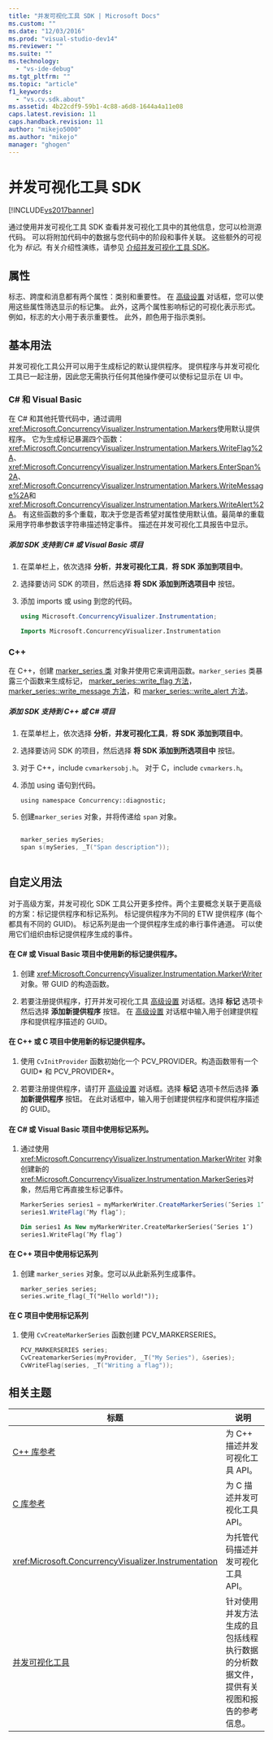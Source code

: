 ```yaml
---
title: "并发可视化工具 SDK | Microsoft Docs"
ms.custom: ""
ms.date: "12/03/2016"
ms.prod: "visual-studio-dev14"
ms.reviewer: ""
ms.suite: ""
ms.technology: 
  - "vs-ide-debug"
ms.tgt_pltfrm: ""
ms.topic: "article"
f1_keywords: 
  - "vs.cv.sdk.about"
ms.assetid: 4b22cdf9-59b1-4c88-a6d8-1644a4a11e08
caps.latest.revision: 11
caps.handback.revision: 11
author: "mikejo5000"
ms.author: "mikejo"
manager: "ghogen"
---
```

# 并发可视化工具 SDK
[!INCLUDE[vs2017banner](../code-quality/includes/vs2017banner.md)]

通过使用并发可视化工具 SDK 查看并发可视化工具中的其他信息，您可以检测源代码。  可以将附加代码中的数据与您代码中的阶段和事件关联。  这些额外的可视化为 *标记*。有关介绍性演练，请参见 [介绍并发可视化工具 SDK](http://go.microsoft.com/fwlink/?LinkId=235405)。  
  
## 属性  
 标志、跨度和消息都有两个属性：类别和重要性。  在 [高级设置](../profiling/advanced-settings-dialog-box-concurrency-visualizer.md) 对话框，您可以使用这些属性筛选显示的标记集。  此外，这两个属性影响标记的可视化表示形式。  例如，标志的大小用于表示重要性。  此外，颜色用于指示类别。  
  
## 基本用法  
 并发可视化工具公开可以用于生成标记的默认提供程序。  提供程序与并发可视化工具已一起注册，因此您无需执行任何其他操作便可以使标记显示在 UI 中。  
  
### C\# 和 Visual Basic  
 在 C\# 和其他托管代码中，通过调用 <xref:Microsoft.ConcurrencyVisualizer.Instrumentation.Markers>使用默认提供程序。  它为生成标记暴漏四个函数：<xref:Microsoft.ConcurrencyVisualizer.Instrumentation.Markers.WriteFlag%2A>、<xref:Microsoft.ConcurrencyVisualizer.Instrumentation.Markers.EnterSpan%2A>、<xref:Microsoft.ConcurrencyVisualizer.Instrumentation.Markers.WriteMessage%2A>和 <xref:Microsoft.ConcurrencyVisualizer.Instrumentation.Markers.WriteAlert%2A>。  有这些函数的多个重载，取决于您是否希望对属性使用默认值。最简单的重载采用字符串参数该字符串描述特定事件。  描述在并发可视化工具报告中显示。  
  
##### 添加 SDK 支持到 C\# 或 Visual Basic 项目  
  
1.  在菜单栏上，依次选择 **分析**，**并发可视化工具**，**将 SDK 添加到项目中**。  
  
2.  选择要访问 SDK 的项目，然后选择 **将 SDK 添加到所选项目中** 按钮。  
  
3.  添加 imports 或 using 到您的代码。  
  
    ```c#  
    using Microsoft.ConcurrencyVisualizer.Instrumentation;  
    ```  
  
    ```vb  
    Imports Microsoft.ConcurrencyVisualizer.Instrumentation  
    ```  
  
### C\+\+  
 在 C\+\+，创建 [marker\_series 类](../profiling/marker-series-class.md) 对象并使用它来调用函数。`marker_series` 类暴露三个函数来生成标记， [marker\_series::write\_flag 方法](../profiling/marker-series-write-flag-method.md)，[marker\_series::write\_message 方法](../profiling/marker-series-write-message-method.md)，和 [marker\_series::write\_alert 方法](../profiling/marker-series-write-alert-method.md)。  
  
##### 添加 SDK 支持到 C\+\+ 或 C\# 项目  
  
1.  在菜单栏上，依次选择 **分析**，**并发可视化工具**，**将 SDK 添加到项目中**。  
  
2.  选择要访问 SDK 的项目，然后选择 **将 SDK 添加到所选项目中** 按钮。  
  
3.  对于 C\+\+，include `cvmarkersobj.h`。  对于 C，include `cvmarkers.h`。  
  
4.  添加 using 语句到代码。  
  
    ```  
    using namespace Concurrency::diagnostic;  
    ```  
  
5.  创建`marker_series` 对象，并将传递给 `span` 对象。  
  
    ```cpp  
  
    marker_series mySeries;  
    span s(mySeries, _T("Span description"));  
  
    ```  
  
## 自定义用法  
 对于高级方案，并发可视化 SDK 工具公开更多控件。两个主要概念关联于更高级的方案：标记提供程序和标记系列。  标记提供程序为不同的 ETW 提供程序 \(每个都具有不同的 GUID\)。  标记系列是由一个提供程序生成的串行事件通道。  可以使用它们组织由标记提供程序生成的事件。  
  
#### 在 C\# 或 Visual Basic 项目中使用新的标记提供程序。  
  
1.  创建 <xref:Microsoft.ConcurrencyVisualizer.Instrumentation.MarkerWriter> 对象。带 GUID 的构造函数。  
  
2.  若要注册提供程序，打开并发可视化工具 [高级设置](../profiling/advanced-settings-dialog-box-concurrency-visualizer.md) 对话框。选择 **标记** 选项卡然后选择 **添加新提供程序** 按钮。  在 [高级设置](../profiling/advanced-settings-dialog-box-concurrency-visualizer.md) 对话框中输入用于创建提供程序和提供程序描述的 GUID。  
  
#### 在 C\+\+ 或 C 项目中使用新的标记提供程序。  
  
1.  使用 `CvInitProvider` 函数初始化一个 PCV\_PROVIDER。构造函数带有一个 GUID\* 和 PCV\_PROVIDER\*。  
  
2.  若要注册提供程序，请打开 [高级设置](../profiling/advanced-settings-dialog-box-concurrency-visualizer.md) 对话框。选择 **标记** 选项卡然后选择 **添加新提供程序** 按钮。  在此对话框中，输入用于创建提供程序和提供程序描述的 GUID。  
  
#### 在 C\# 或 Visual Basic 项目中使用标记系列。  
  
1.  通过使用 <xref:Microsoft.ConcurrencyVisualizer.Instrumentation.MarkerWriter> 对象创建新的 <xref:Microsoft.ConcurrencyVisualizer.Instrumentation.MarkerSeries>对象，然后用它再直接生标记事件。  
  
    ```c#  
    MarkerSeries series1 = myMarkerWriter.CreateMarkerSeries(″Series 1″);  
    series1.WriteFlag(″My flag″);  
    ```  
  
    ```vb  
    Dim series1 As New myMarkerWriter.CreateMarkerSeries(″Series 1″)  
    series1.WriteFlag(″My flag″)  
    ```  
  
#### 在 C\+\+ 项目中使用标记系列  
  
1.  创建 `marker_series` 对象。您可以从此新系列生成事件。  
  
    ```scr  
    marker_series series;  
    series.write_flag(_T("Hello world!"));  
    ```  
  
#### 在 C 项目中使用标记系列  
  
1.  使用 `CvCreateMarkerSeries` 函数创建 PCV\_MARKERSERIES。  
  
    ```cpp  
    PCV_MARKERSERIES series;  
    CvCreatemarkerSeries(myProvider, _T("My Series"), &series);  
    CvWriteFlag(series, _T("Writing a flag"));  
    ```  
  
## 相关主题  
  
|标题|说明|  
|--------|--------|  
|[C\+\+ 库参考](../profiling/cpp-library-reference.md)|为 C\+\+ 描述并发可视化工具 API。|  
|[C 库参考](../profiling/c-library-reference.md)|为 C 描述并发可视化工具 API。|  
|<xref:Microsoft.ConcurrencyVisualizer.Instrumentation>|为托管代码描述并发可视化工具 API。|  
|[并发可视化工具](../profiling/concurrency-visualizer.md)|针对使用并发方法生成的且包括线程执行数据的分析数据文件，提供有关视图和报告的参考信息。|